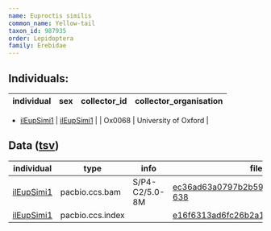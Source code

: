 ```yaml
---
name: Euproctis similis
common_name: Yellow-tail
taxon_id: 987935
order: Lepidoptera
family: Erebidae
---
```


## Individuals:

| individual | sex | collector_id | collector_organisation |
| ---------- | --- | ------------ | ---------------------- |
  * [ilEupSimi1](ilEupSimi1.md)
| [ilEupSimi1](ilEupSimi1.md) |  | Ox0068 | University of Oxford |

## Data ([tsv](Euproctis_similis_data.tsv))

| individual | type | info | file |
| ---------- | ---- | ---- | ---- |
| [ilEupSimi1](ilEupSimi1.md) | pacbio.ccs.bam | S/P4-C2/5.0-8M | [ec36ad63a0797b2b59213e3760b3eb0e-638](https://darwin.cog.sanger.ac.uk/insects/Euproctis_similis/ilEupSimi1/genomic_data/pacbio/m64089_191129_131209.bc1015_BAK8B_OA--bc1015_BAK8B_OA.ccs.bam) |
| [ilEupSimi1](ilEupSimi1.md) | pacbio.ccs.index |  | [e16f6313ad6fc26b2a14ae36a02eb1d8](https://darwin.cog.sanger.ac.uk/insects/Euproctis_similis/ilEupSimi1/genomic_data/pacbio/m64089_191129_131209.bc1015_BAK8B_OA--bc1015_BAK8B_OA.ccs.bam.pbi) |
